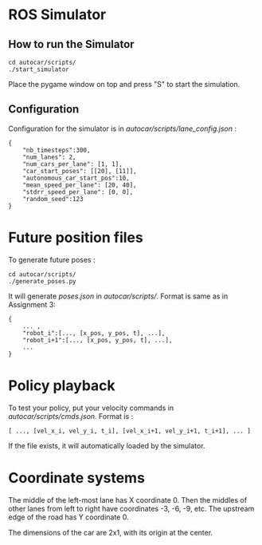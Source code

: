 # ROS Simulator

## How to run the Simulator

```
cd autocar/scripts/
./start_simulator
```

Place the pygame window on top and press "S" to start the simulation.

## Configuration

Configuration for the simulator is in *autocar/scripts/lane_config.json* :

```
{
    "nb_timesteps":300,
    "num_lanes": 2,
    "num_cars_per_lane": [1, 1],
    "car_start_poses": [[20], [11]],
    "autonomous_car_start_pos":10,
    "mean_speed_per_lane": [20, 40],
    "stdrr_speed_per_lane": [0, 0],
    "random_seed":123
}
```

# Future position files

To generate future poses :

```
cd autocar/scripts/
./generate_poses.py
```

It will generate *poses.json* in *autocar/scripts/*. Format is same as in Assignment 3:

```
{
    ... ,
    "robot_i":[..., [x_pos, y_pos, t], ...],
    "robot_i+1":[..., [x_pos, y_pos, t], ...],
    ...
}
```

# Policy playback

To test your policy, put your velocity commands in *autocar/scripts/cmds.json*. Format is :

```
[ ..., [vel_x_i, vel_y_i, t_i], [vel_x_i+1, vel_y_i+1, t_i+1], ... ]
```

If the file exists, it will automatically loaded by the simulator.

# Coordinate systems

The middle of the left-most lane has X coordinate 0. Then the middles of other lanes from left to right have coordinates -3, -6, -9, etc.
The upstream edge of the road has Y coordinate 0.

The dimensions of the car are 2x1, with its origin at the center.


